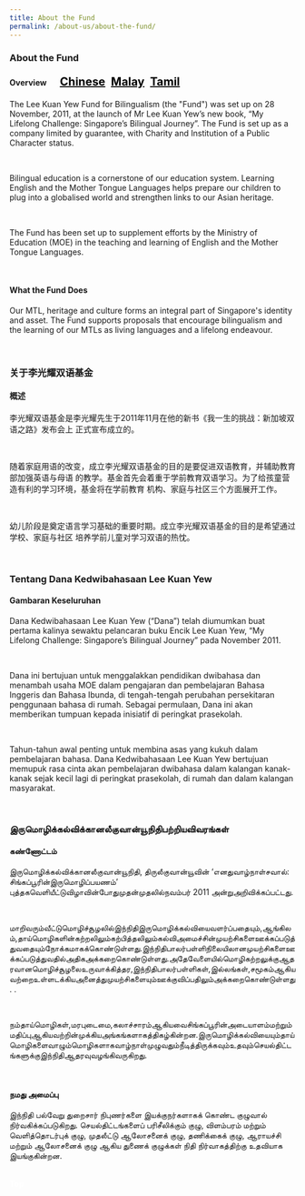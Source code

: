 ```yaml
---
title: About the Fund
permalink: /about-us/about-the-fund/
---
```

###   About the Fund
 <div><h4>Overview &nbsp; &nbsp; &nbsp;          
 <a href="#关于李光耀双语基金" style="font-size:20px"><span style="color:black">Chinese</span></a>&nbsp;&nbsp;
  <a href="#Tentang Dana Kedwibahasaan Lee Kuan Yew" style="font-size:20px"><span style="color:black">Malay</span></a>&nbsp;&nbsp;
  <a href="#இருமொழிக்கல்விக்கானலீகுவான்யூநிதிபற்றியவிவரங்கள்" style="font-size:20px"><span style="color:black">Tamil</span></a></h4><div>
<div><p>The Lee Kuan Yew Fund for Bilingualism (the &quot;Fund&quot;) was set up on 28 November, 2011, at the
launch of Mr Lee Kuan Yew’s new book, “My Lifelong Challenge: Singapore’s Bilingual Journey”.
The Fund is set up as a company limited by guarantee, with Charity and Institution of a Public
 Character status.</p></div><br/>
<div><p>Bilingual education is a cornerstone of our education system. Learning English and the Mother
Tongue Languages helps prepare our children to plug into a globalised world and strengthen links to
our Asian heritage.</p></div><br/>
<div><p>The Fund has been set up to supplement efforts by the Ministry of Education (MOE) in the teaching
and learning of English and the Mother Tongue Languages.</p></div><br/>
<div><h4>What the Fund Does</h4>
<div><p>Our MTL, heritage and culture forms an integral part of Singapore&#39;s identity and asset. The Fund
supports proposals that encourage bilingualism and the learning of our MTLs as  living languages
and a lifelong endeavour.</p></div><br/>
 <div><h3 id="关于李光耀双语基金">关于李光耀双语基金</h3></div>
<div><h4>概述</h4>
<div><p>李光耀双语基金是李光耀先生于2011年11月在他的新书《我一生的挑战：新加坡双语之路》发布会上
 正式宣布成立的。</p></div><br/>
<div><p>随着家庭用语的改变，成立李光耀双语基金的目的是要促进双语教育，并辅助教育部加强英语与母语
的教学。基金首先会着重于学前教育双语学习。为了给孩童营造有利的学习环境，基金将在学前教育
 机构、家庭与社区三个方面展开工作。</p></div><br/>
<div><p>幼儿阶段是奠定语言学习基础的重要时期。成立李光耀双语基金的目的是希望通过学校、家庭与社区
 培养学前儿童对学习双语的热忱。</p></div></div><br/>
<div><h3 id="Tentang Dana Kedwibahasaan Lee Kuan Yew">Tentang Dana Kedwibahasaan Lee Kuan Yew</h3></div>
 <div><h4>Gambaran Keseluruhan</h4>
<div><p>Dana Kedwibahasaan Lee Kuan Yew (“Dana”) telah diumumkan buat pertama kalinya sewaktu
pelancaran buku Encik Lee Kuan Yew, “My Lifelong Challenge: Singapore’s Bilingual Journey” pada
 November 2011.</p></div><br/>
<div><p>Dana ini bertujuan untuk menggalakkan pendidikan dwibahasa dan menambah usaha MOE dalam
pengajaran dan pembelajaran Bahasa Inggeris dan Bahasa Ibunda, di tengah-tengah perubahan
persekitaran penggunaan bahasa di rumah. Sebagai permulaan, Dana ini akan memberikan
tumpuan kepada inisiatif di peringkat prasekolah. </p></div><br/>
<div><p>Tahun-tahun awal penting untuk membina asas yang kukuh dalam pembelajaran bahasa. Dana
Kedwibahasaan Lee Kuan Yew bertujuan memupuk rasa cinta akan pembelajaran dwibahasa dalam
kalangan kanak-kanak sejak kecil lagi di peringkat prasekolah, di rumah dan dalam kalangan 
 masyarakat.</p></div></div><br/>
 <div><h3 id="இருமொழிக்கல்விக்கானலீகுவான்யூநிதிபற்றியவிவரங்கள்">இருமொழிக்கல்விக்கானலீகுவான்யூநிதிபற்றியவிவரங்கள்</h3></div>
 <div><h4>கண்ணோட்டம்</h4></div>
<div><p>இருமொழிக்கல்விக்கானலீகுவான்யூநிதி, திருலீகுவான்யூவின் ‘எனதுவாழ்நாள்சவால்: சிங்கப்பூரின்இருமொழிப்பயணம்’ புத்தகவெளியீட்டுவிழாவின்போதுமுதன்முதலில்நவம்பர் 2011 அன்றுஅறிவிக்கப்பட்டது.</p></div><br/>
<div><p>மாறிவரும்வீட்டுமொழிச்சூழலில்இந்நிதிஇருமொழிக்கல்வியைவளர்ப்பதையும்,ஆங்கிலம்,தாய்மொழிகளின்கற்றலிலும்கற்பித்தலிலும்கல்விஅமைச்சின்முயற்சிகளைஊக்கப்படுத்துவதையும்நோக்கமாகக்கொண்டுள்ளது.இந்நிதிபாலர்பள்ளிநிலையிலானமுயற்சிகளைஊக்கப்படுத்துவதில்அதிகஅக்கறைகொண்டுள்ளது.அதேவேளையில்மொழிகற்றலுக்குஆதரவானமொழிச்சூழலைஉருவாக்கித்தர,இந்நிதிபாலர்பள்ளிகள்,இல்லங்கள்,சமூகம்ஆகியவற்றைஉள்ளடக்கியஅனைத்துமுயற்சிகளையும்ஊக்குவிப்பதிலும்அக்கறைகொண்டுள்ளது. .</p></div><br/>
<div><p>நம்தாய்மொழிகள்,மரபுடைமை,கலாச்சாரம்ஆகியவைசிங்கப்பூரின்அடையாளம்மற்றும்மதிப்புஆகியவற்றின்முக்கியஅங்கங்களாகத்திகழ்கின்றன.இருமொழிக்கல்வியையும்தாய்மொழிகளைவாழும்மொழிகளாகவாழ்நாள்முழுவதும்நீடித்திருக்கவும்உதவும்செயல்திட்டங்களுக்குஇந்நிதிஆதரவுவழங்கிவருகிறது.</p></div><br/>
<div><h4>நமது அமைப்பு</h4>
<div><p>இந்நிதி பல்வேறு துறைசார் நிபுணர்களை இயக்குநர்களாகக் கொண்ட குழுவால்
நிர்வகிக்கப்படுகிறது. செயல்திட்டங்களைப் பரிசீலிக்கும் குழு, விளம்பரம் மற்றும் வெளித்தொடர்புக்
குழு, முதலீட்டு ஆலோசனைக் குழு, தணிக்கைக் குழு, ஆராயச்சி மற்றும் ஆலோசனைக் குழு ஆகிய
துணைக் குழுக்கள் நிதி நிர்வாகத்திற்கு உதவியாக இயங்குகின்றன.</p></div>
 </div><br/>
 <div class="btntop"><a href="#top" style="text-decoration:none;"><span style="color:white"><b>Top</b></span></a></div>
